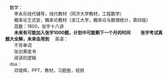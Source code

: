 &emsp;数学：<br>
&emsp;&emsp;李永乐线代辅导，线代教材（同济大学教材，工程数学）<br>
&emsp;&emsp;概率论王式安，概率论教材（浙江大学，概率论与数理统计，第四版）<br>
&emsp;&emsp;高数：1800，张宇十八讲<br>
&emsp;&emsp;**未来有可能加入张宇1000题，计划中可能剩下一个月的时间**
&emsp;&emsp;**张宇考试真题大全解，未来会用到**
&emsp;英语：<br>
&emsp;&emsp;不背单词<br>
&emsp;&emsp;张剑黄皮书<br>
&emsp;&emsp;阅读的逻辑<br>
&emsp;dsa：<br>
&emsp;&emsp;邓俊辉，PPT，教材，习题册，视频
